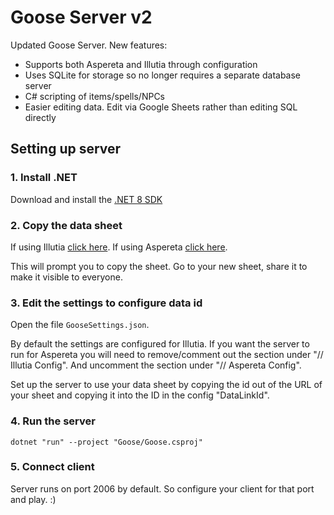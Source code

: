 # Goose Server v2

Updated Goose Server. New features:
* Supports both Aspereta and Illutia through configuration
* Uses SQLite for storage so no longer requires a separate database server
* C# scripting of items/spells/NPCs
* Easier editing data. Edit via Google Sheets rather than editing SQL directly

## Setting up server

### 1. Install .NET

Download and install the [.NET 8 SDK](https://dotnet.microsoft.com/en-us/download/dotnet/8.0)

### 2. Copy the data sheet

If using Illutia [click here](https://docs.google.com/spreadsheets//d/1Ig7u4XHc1Vjk4Y1502bwHEVEDba3JTCUcrKwrcOPWyQ/copy).
If using Aspereta [click here](https://docs.google.com/spreadsheets/d/1YB572cYPg43haWySGHxk4v15fS3NSjf_Gj1rLcSE2Zc/copy).

This will prompt you to copy the sheet. Go to your new sheet, share it to make it visible to everyone.

### 3. Edit the settings to configure data id

Open the file `GooseSettings.json`.

By default the settings are configured for Illutia. If you want the server to run for Aspereta you will need to remove/comment out the section under "// Illutia Config". And uncomment the section under "// Aspereta Config".

Set up the server to use your data sheet by copying the id out of the URL of your sheet and copying it into the ID in the config "DataLinkId".

### 4. Run the server

`dotnet "run" --project "Goose/Goose.csproj"`

### 5. Connect client

Server runs on port 2006 by default. So configure your client for that port and play. :)